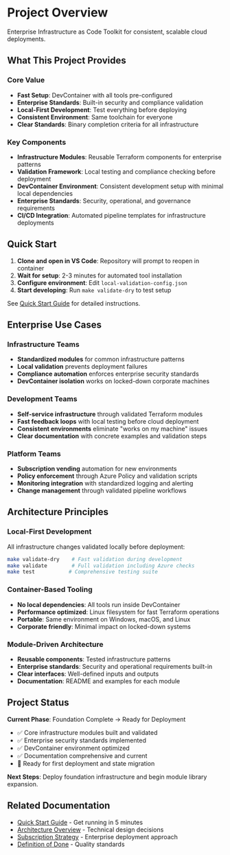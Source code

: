 # Project Overview

Enterprise Infrastructure as Code Toolkit for consistent, scalable cloud deployments.

## What This Project Provides

### Core Value

- **Fast Setup**: DevContainer with all tools pre-configured
- **Enterprise Standards**: Built-in security and compliance validation  
- **Local-First Development**: Test everything before deploying
- **Consistent Environment**: Same toolchain for everyone
- **Clear Standards**: Binary completion criteria for all infrastructure

### Key Components

- **Infrastructure Modules**: Reusable Terraform components for enterprise patterns
- **Validation Framework**: Local testing and compliance checking before deployment
- **DevContainer Environment**: Consistent development setup with minimal local dependencies
- **Enterprise Standards**: Security, operational, and governance requirements
- **CI/CD Integration**: Automated pipeline templates for infrastructure deployments

## Quick Start

1. **Clone and open in VS Code**: Repository will prompt to reopen in container
2. **Wait for setup**: 2-3 minutes for automated tool installation  
3. **Configure environment**: Edit `local-validation-config.json`
4. **Start developing**: Run `make validate-dry` to test setup

See [Quick Start Guide](docs/quick-start.md) for detailed instructions.

## Enterprise Use Cases

### Infrastructure Teams

- **Standardized modules** for common infrastructure patterns
- **Local validation** prevents deployment failures
- **Compliance automation** enforces enterprise security standards
- **DevContainer isolation** works on locked-down corporate machines

### Development Teams  

- **Self-service infrastructure** through validated Terraform modules
- **Fast feedback loops** with local testing before cloud deployment
- **Consistent environments** eliminate "works on my machine" issues
- **Clear documentation** with concrete examples and validation steps

### Platform Teams

- **Subscription vending** automation for new environments
- **Policy enforcement** through Azure Policy and validation scripts
- **Monitoring integration** with standardized logging and alerting
- **Change management** through validated pipeline workflows

## Architecture Principles

### Local-First Development

All infrastructure changes validated locally before deployment:

```bash
make validate-dry    # Fast validation during development
make validate        # Full validation including Azure checks  
make test           # Comprehensive testing suite
```

### Container-Based Tooling

- **No local dependencies**: All tools run inside DevContainer
- **Performance optimized**: Linux filesystem for fast Terraform operations
- **Portable**: Same environment on Windows, macOS, and Linux
- **Corporate friendly**: Minimal impact on locked-down systems

### Module-Driven Architecture

- **Reusable components**: Tested infrastructure patterns
- **Enterprise standards**: Security and operational requirements built-in
- **Clear interfaces**: Well-defined inputs and outputs
- **Documentation**: README and examples for each module

## Project Status

**Current Phase**: Foundation Complete → Ready for Deployment

- ✅ Core infrastructure modules built and validated
- ✅ Enterprise security standards implemented  
- ✅ DevContainer environment optimized
- ✅ Documentation comprehensive and current
- 🚧 Ready for first deployment and state migration

**Next Steps**: Deploy foundation infrastructure and begin module library expansion.

## Related Documentation

- [Quick Start Guide](docs/quick-start.md) - Get running in 5 minutes
- [Architecture Overview](docs/ARCHITECTURE.md) - Technical design decisions  
- [Subscription Strategy](docs/subscription-strategy.md) - Enterprise deployment approach
- [Definition of Done](docs/standards/cloud-infrastructure-definition-of-done.md) - Quality standards
